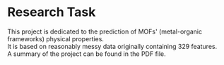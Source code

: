 # Research Task  

This project is dedicated to the prediction of MOFs' (metal-organic frameworks) physical properties.  
It is based on reasonably messy data originally containing 329 features.  
A summary of the project can be found in the PDF file.  